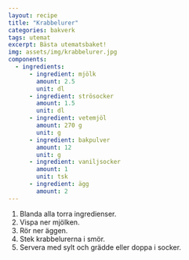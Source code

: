 ```yaml
---
layout: recipe
title: "Krabbelurer"
categories: bakverk
tags: utemat
excerpt: Bästa utematsbaket!
img: assets/img/krabbelurer.jpg
components:
  - ingredients:
      - ingredient: mjölk
        amount: 2.5
        unit: dl
      - ingredient: strösocker
        amount: 1.5
        unit: dl
      - ingredient: vetemjöl
        amount: 270 g
        unit: g
      - ingredient: bakpulver
        amount: 12
        unit: g
      - ingredient: vaniljsocker
        amount: 1
        unit: tsk
      - ingredient: ägg
        amount: 2
---
```


1. Blanda alla torra ingredienser.
2. Vispa ner mjölken.
3. Rör ner äggen.
4. Stek krabbelurerna i smör.
5. Servera med sylt och grädde eller doppa i socker.
